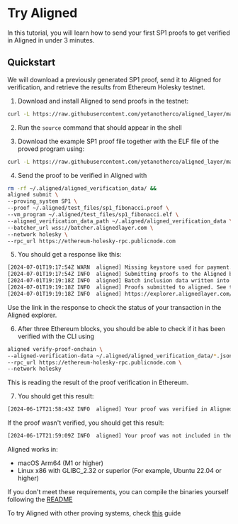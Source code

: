# Try Aligned

In this tutorial, you will learn how to send your first SP1 proofs to get verified in Aligned in under 3 minutes.

## Quickstart

We will download a previously generated SP1 proof, send it to Aligned for verification, and retrieve the results from Ethereum Holesky testnet.

1. Download and install Aligned to send proofs in the testnet:

```bash
curl -L https://raw.githubusercontent.com/yetanotherco/aligned_layer/main/batcher/aligned/install_aligned.sh | bash
```

2. Run the ```source``` command that should appear in the shell

3. Download the example SP1 proof file together with the ELF file of the proved program using:

```bash
curl -L https://raw.githubusercontent.com/yetanotherco/aligned_layer/main/batcher/aligned/get_proof_test_files.sh | bash
```

4. Send the proof to be verified in Aligned with

```bash
rm -rf ~/.aligned/aligned_verification_data/ &&
aligned submit \
--proving_system SP1 \
--proof ~/.aligned/test_files/sp1_fibonacci.proof \
--vm_program ~/.aligned/test_files/sp1_fibonacci.elf \
--aligned_verification_data_path ~/.aligned/aligned_verification_data \
--batcher_url wss://batcher.alignedlayer.com \
--network holesky \
--rpc_url https://ethereum-holesky-rpc.publicnode.com
```

5. You should get a response like this:

```bash
[2024-07-01T19:17:54Z WARN  aligned] Missing keystore used for payment. This proof will not be included if sent to Eth Mainnet
[2024-07-01T19:17:54Z INFO  aligned] Submitting proofs to the Aligned batcher...
[2024-07-01T19:19:18Z INFO  aligned] Batch inclusion data written into ./aligned_verification_data/e367d76e_0.json
[2024-07-01T19:19:18Z INFO  aligned] Proofs submitted to aligned. See the batch in the explorer:
[2024-07-01T19:19:18Z INFO  aligned] https://explorer.alignedlayer.com/batches/0xe367d76e832edec893d3a9027b3c231b2e3994c47acfac2e67197c13c9be0c4c
```

Use the link in the response to check the status of your transaction in the Aligned explorer.

6. After three Ethereum blocks, you should be able to check if it has been verified with the CLI using

```bash
aligned verify-proof-onchain \
--aligned-verification-data ~/.aligned/aligned_verification_data/*.json \
--rpc_url https://ethereum-holesky-rpc.publicnode.com \
--network holesky 
```

This is reading the result of the proof verification in Ethereum.

7. You should get this result:

```bash
[2024-06-17T21:58:43Z INFO  aligned] Your proof was verified in Aligned and included in the batch!
```

If the proof wasn't verified, you should get this result:

```bash
[2024-06-17T21:59:09Z INFO  aligned] Your proof was not included in the batch.
```

Aligned works in:
- macOS Arm64 (M1 or higher)
- Linux x86 with GLIBC_2.32 or superior (For example, Ubuntu 22.04 or higher)

If you don't meet these requirements, you can compile the binaries yourself following the [README](https://github.com/yetanotherco/aligned_layer)

To try Aligned with other proving systems, check [this](../3_guides/0_submitting_proofs.md) guide 
